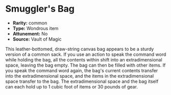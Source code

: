 
# Smuggler's Bag

* **Rarity:** common
* **Type:** Wondrous item
* **Attunement:** No
* **Source:** Vault of Magic


This leather-bottomed, draw-string canvas bag appears to be a sturdy version of a common sack. If you use an action to speak the command word while holding the bag, all the contents within shift into an extradimensional space, leaving the bag empty. The bag can then be filled with other items. If you speak the command word again, the bag's current contents transfer into the extradimensional space, and the items in the extradimensional space transfer to the bag. The extradimensional space and the bag itself can each hold up to 1 cubic foot of items or 30 pounds of gear.
